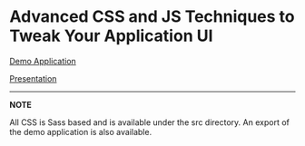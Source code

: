 # Advanced CSS and JS Techniques to Tweak Your Application UI

[Demo Application](https://askmax.solutions/ords/f?p=10100)

[Presentation](./Advanced%20CSS%20and%20JS%20Techniques%20to%20Tweak%20Your%20Application%20UI.pdf)

---

**NOTE**

All CSS is Sass based and is available under the src directory.
An export of the demo application is also available.
